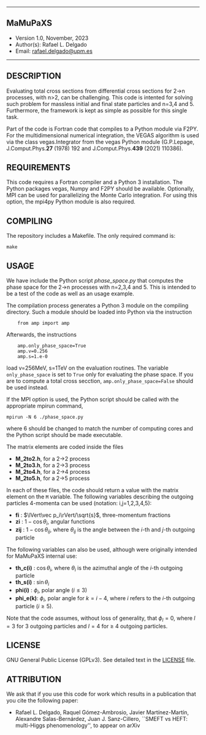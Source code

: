 *************************************************************
## MaMuPaXS
 - Version 1.0, November, 2023
 - Author(s):  Rafael L. Delgado
 - Email:  rafael.delgado@upm.es
*************************************************************

 DESCRIPTION
-------------------------------------------------------------
Evaluating total cross sections from differential cross sections
for 2->n processes, with n>2, can be challenging. This code is
intented for solving such problem for massless initial and
final state particles and n=3,4 and 5. Furthermore, the framework
is kept as simple as possible for this single task.

Part of the code is Fortran code that compiles to a Python module
via F2PY. For the multidimensional numerical integration, the
VEGAS algorithm is used via the class vegas.Integrator from the
vegas Python module (G.P.Lepage, J.Comput.Phys.**27** (1978) 192
and J.Comput.Phys.**439** (2021) 110386).

 REQUIREMENTS
-------------------------------------------------------------
This code requires a Fortran compiler and a Python 3 installation.
The Python packages vegas, Numpy and F2PY should be available.
Optionally, MPI can be used for parallelizing the Monte Carlo
integration. For using this option, the mpi4py Python module
is also required.

 COMPILING
-------------------------------------------------------------
The repository includes a Makefile. The only required command
is:

```make```

 USAGE
-------------------------------------------------------------
We have include the Python script *phase_space.py* that computes
the phase space for the 2->n processes with n=2,3,4 and 5. This is
intended to be a test of the code as well as an usage example.

The compilation process generates a Python 3 module on the compiling
directory. Such a module should be loaded into Python via the instruction

```
    from amp import amp
```

Afterwards, the instructions
```
    amp.only_phase_space=True
    amp.v=0.256
    amp.s=1.e-0
```
load v=256MeV, s=1TeV on the evaluation routines. The variable
```only_phase_space``` is set to ```True``` only for evaluating
the phase space. If you are to compute a total cross secction,
```amp.only_phase_space=False``` should be used instead.

If the MPI option is used, the Python script should be called with
the appropriate mpirun command,
```
mpirun -N 6 ./phase_space.py
```
where 6 should be changed to match the number of computing cores
and the Python script should be made executable.

The matrix elements are coded inside the files

* **M_2to2.h**, for a 2->2 process
* **M_2to3.h**, for a 2->3 process
* **M_2to4.h**, for a 2->4 process
* **M_2to5.h**, for a 2->5 process

In each of these files, the code should return a value with
the matrix element on the ```M``` variable. The following variables
describing the outgoing particles 4-momenta can be used (notation: i,j=1,2,3,4,5):

* **fi**      : $\lVert\vec p_i\rVert/\sqrt{s}$, three-momentum fractions
* **zi**      : $1-\cos\theta_i$, angular functions
* **zij**     : $1-\cos\theta_{ij}$, where $\theta_{ij}$ is the angle between
                the $i$-th and $j$-th outgoing particle

The following variables can also be used, although were originally intended for
MaMuPaXS internal use:
* **th_c(i)** : $\cos\theta_i$, where $\theta_i$ is the azimuthal angle of
                the $i$-th outgoing particle 
* **th_s(i)** : $\sin\theta_i$
* **phi(i)**  : $\phi_i$, polar angle ($i\leq 3$)
* **phi_e(k)**: $\phi_i$, polar angle for $k=i-4$, where $i$ refers to
                the $i$-th outgoing particle ($i\geq 5$).

Note that the code assumes, without loss of generality, that $\phi_l=0$, where
$l=3$ for 3 outgoing particles and $l=4$ for $\geq$ 4 outgoing particles.

 LICENSE
-------------------------------------------------------------

GNU General Public License (GPLv3).
See detailed text in the [LICENSE](./LICENSE.md) file.

 ATTRIBUTION
-------------------------------------------------------------

We ask that if you use this code for work which results
in a publication that you cite the following paper:

* Rafael L. Delgado, Raquel Gómez-Ambrosio, Javier Martínez-Martín,
Alexandre Salas-Bernárdez, Juan J. Sanz-Cillero,
``SMEFT vs HEFT: multi-Higgs phenomenology'', to appear on arXiv
